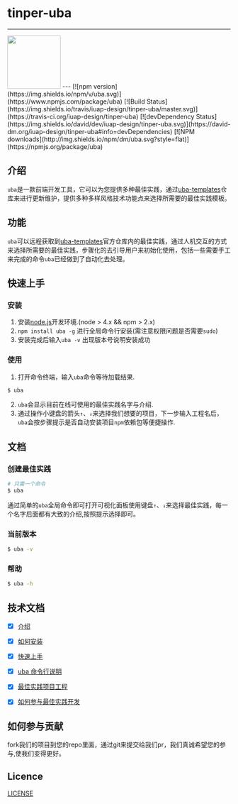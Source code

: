 # tinper-uba
---
<img src="http://tinper.org/assets/images/uba.png" width="120" />
---
[![npm version](https://img.shields.io/npm/v/uba.svg)](https://www.npmjs.com/package/uba)
[![Build Status](https://img.shields.io/travis/iuap-design/tinper-uba/master.svg)](https://travis-ci.org/iuap-design/tinper-uba)
[![devDependency Status](https://img.shields.io/david/dev/iuap-design/tinper-uba.svg)](https://david-dm.org/iuap-design/tinper-uba#info=devDependencies)
[![NPM downloads](http://img.shields.io/npm/dm/uba.svg?style=flat)](https://npmjs.org/package/uba)

## 介绍
`uba`是一款前端开发工具，它可以为您提供多种最佳实践，通过[uba-templates](https://github.com/uba-templates)仓库来进行更新维护，提供多种多样风格技术功能点来选择所需要的最佳实践模板。

## 功能
`uba`可以远程获取到[uba-templates](https://github.com/uba-templates)官方仓库内的最佳实践，通过人机交互的方式来选择所需要的最佳实践，步骤化的去引导用户来初始化使用，包括一些需要手工来完成的命令`uba`已经做到了自动化去处理。

## 快速上手

### 安装
1. 安装[node.js](http://nodejs.org/)开发环境.(node > 4.x && npm > 2.x)
2. `npm install uba -g` 进行全局命令行安装(需注意权限问题是否需要`sudo`)
3. 安装完成后输入`uba -v` 出现版本号说明安装成功


### 使用

1. 打开命令终端，输入`uba`命令等待加载结果.
```sh
$ uba
```
2. `uba`会显示目前在线可使用的最佳实践名字与介绍.
3. 通过操作小键盘的箭头`↑`、`↓`来选择我们想要的项目，下一步输入工程名后，`uba`会按步骤提示是否自动安装项目`npm`依赖包等便捷操作.


## 文档
### 创建最佳实践

```sh
# 只需一个命令
$ uba
```

通过简单的`uba`全局命令即可打开可视化面板使用键盘`↑`、`↓`来选择最佳实践，每一个名字后面都有大致的介绍,按照提示选择即可。


### 当前版本
```sh
$ uba -v
```

### 帮助
```sh
$ uba -h
```
## 技术文档

- [x] [介绍](./docs/introduction.md)
- [x] [如何安装](./docs/install.md)
- [x] [快速上手](./docs/getting-started.md)
- [x] [uba 命令行说明](./docs/how-to-use-cli.md)
- [x] [最佳实践项目工程](./docs/uba-templates-intro.md)
- [x] [如何参与最佳实践开发](./docs/how-to-boilerplate-in-development.md)


## 如何参与贡献
fork我们的项目到您的repo里面，通过git来提交给我们pr，我们真诚希望您的参与,使我们变得更好。

## Licence
[LICENSE](https://github.com/iuap-design/tinper-uba/blob/master/LICENSE)
